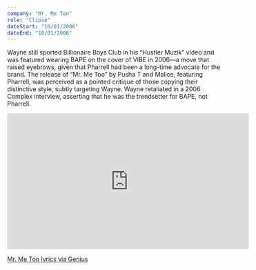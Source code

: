 ```yaml
---
company: "Mr. Me Too"
role: "Clipse"
dateStart: "10/01/2006"
dateEnd: "10/01/2006"
---
```


Wayne still sported Billionaire Boys Club in his “Hustler Muzik” video and was featured wearing BAPE on the cover of VIBE in 2006—a move that raised eyebrows, given that Pharrell had been a long-time advocate for the brand. The release of “Mr. Me Too” by Pusha T and Malice, featuring Pharrell, was perceived as a pointed critique of those copying their distinctive style, subtly targeting Wayne. Wayne retaliated in a 2006 Complex interview, asserting that he was the trendsetter for BAPE, not Pharrell.

<iframe width="560" height="315" src="https://www.youtube.com/embed/TdJjqApa3e0?si=Ngm8U0S5SiTzCpQv" title="YouTube video player" loading="lazy" loading="lazy" frameborder="0" allow="accelerometer; autoplay; clipboard-write; encrypted-media; gyroscope; picture-in-picture; web-share" referrerpolicy="strict-origin-when-cross-origin" allowfullscreen></iframe>

[Mr. Me Too lyrics via Genius](https://genius.com/Clipse-mr-me-too-lyrics)